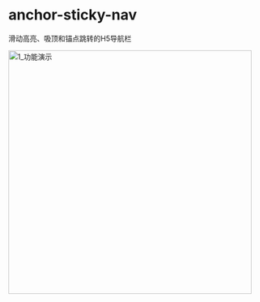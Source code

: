 # anchor-sticky-nav
滑动高亮、吸顶和锚点跳转的H5导航栏

<img width="480" alt="1_功能演示" src="https://github.com/IceCreamLJ/anchor-sticky-nav/assets/38782925/bec13128-4577-4abb-b202-f63c85b0f0a2">

